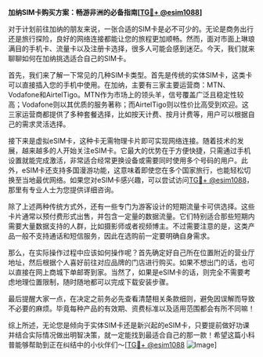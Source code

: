 **加纳SIM卡购买方案：畅游非洲的必备指南[[TG💪+ @esim1088](https://t.me/s/esim1088)]**

对于计划前往加纳的朋友来说，一张合适的SIM卡是必不可少的。无论是商务出行还是旅行探险，良好的网络连接都能让您的旅程更加顺畅。然而，面对市面上琳琅满目的手机卡、流量卡以及注册卡选择，很多人可能会感到迷茫。今天，我们就来聊聊如何在加纳挑选适合自己的SIM卡。

首先，我们来了解一下常见的几种SIM卡类型。首先是传统的实体SIM卡，这类卡可以直接插入您的手机中使用。在加纳，主要有三家主要运营商：MTN、Vodafone和AirtelTigo。MTN作为市场上的领头羊，信号覆盖广泛且稳定性较高；Vodafone则以其优质的服务著称；而AirtelTigo则以性价比高受到欢迎。这三家运营商都提供了多种套餐选择，比如按天计费、按月计费等，用户可以根据自己的需求灵活选择。

接下来是虚拟eSIM卡，这种卡无需物理卡片即可实现网络连接。随着技术的发展，越来越多的人开始关注eSIM卡。它最大的优势在于方便快捷，只需通过手机设置就能完成激活，非常适合经常更换设备或需要同时使用多个号码的用户。此外，eSIM卡还支持多国漫游功能，这意味着即使您在多个国家旅行，也能轻松切换至当地最优网络。如果您对eSIM卡感兴趣，可以尝试访问[TG💪+ @esim1088](https://t.me/s/esim1088)，那里有专业人士为您提供详细咨询。

除了上述两种传统方式外，还有一些专门为游客设计的短期流量卡可供选择。这些卡片通常以预付费形式出售，并包含一定量的数据流量。它们特别适合那些短期内需要大量数据支持的人群，比如摄影师或者视频博主。不过需要注意的是，这类产品一般不支持通话和短信服务，因此在选购前一定要明确自身需求。

那么，在实际操作过程中应该如何操作呢？首先确定好自己所在位置附近的营业厅地址，然后根据个人喜好前往对应品牌的门店进行购买。如果不想出门的话，也可以直接在网上商城下单邮寄到家。当然了，如果是eSIM卡的话，则完全不需要考虑地理位置限制，随时随地都可以完成下载安装步骤。

最后提醒大家一点，在决定之前务必先查看清楚相关条款细则，避免因误解而导致不必要的麻烦。毕竟每种产品的有效期、资费标准以及适用范围都会有所不同嘛！

综上所述，无论您是倾向于实体SIM卡还是新兴起的eSIM卡，只要提前做好功课并结合实际情况做出明智决策，就一定能找到最适合自己的那一款！希望这篇小科普能够帮助到正在纠结中的小伙伴们～[[TG💪+ @esim1088](https://t.me/s/esim1088) ![Image](https://i.postimg.cc/4NQfJmqS/Snipaste-2025-05-13-00-14-12.png)]